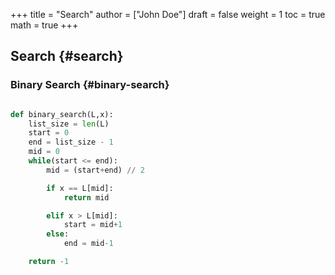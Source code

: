 +++
title = "Search"
author = ["John Doe"]
draft = false
weight = 1
toc = true
math = true
+++

## Search {#search}


### Binary Search {#binary-search}

```python

def binary_search(L,x):
    list_size = len(L)
    start = 0
    end = list_size - 1
    mid = 0
    while(start <= end):
        mid = (start+end) // 2

        if x == L[mid]:
            return mid

        elif x > L[mid]:
            start = mid+1
        else:
            end = mid-1

    return -1




```

